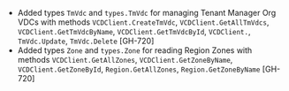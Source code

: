 * Added types `TmVdc` and `types.TmVdc` for managing Tenant Manager Org VDCs with methods
  `VCDClient.CreateTmVdc`, `VCDClient.GetAllTmVdcs`, `VCDClient.GetTmVdcByName`,
  `VCDClient.GetTmVdcById`, `VCDClient.`, `TmVdc.Update`, `TmVdc.Delete` [GH-720]
* Added types `Zone` and `types.Zone` for reading Region Zones with methods `VCDClient.GetAllZones`,
  `VCDClient.GetZoneByName`, `VCDClient.GetZoneById`, `Region.GetAllZones`, `Region.GetZoneByName`
  [GH-720]
